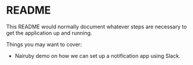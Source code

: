 # README

This README would normally document whatever steps are necessary to get the
application up and running.

Things you may want to cover:

* Nairuby demo on how we can set up a notification app using Slack.

